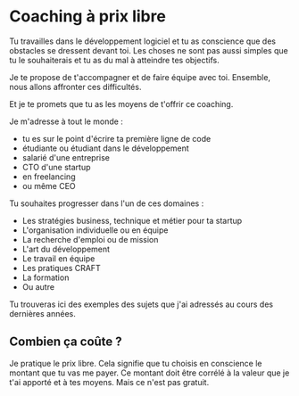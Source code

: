 # Coaching à prix libre

Tu travailles dans le développement logiciel et tu as conscience que des obstacles se dressent devant toi. Les choses ne sont pas aussi simples que tu le souhaiterais et tu as du mal à atteindre tes objectifs.

Je te propose de t'accompagner et de faire équipe avec toi. Ensemble, nous allons affronter ces difficultés.

Et je te promets que tu as les moyens de t'offrir ce coaching.

Je m'adresse à tout le monde : 
- tu es sur le point d'écrire ta première ligne de code
- étudiante ou étudiant dans le développement
- salarié d'une entreprise
- CTO d'une startup
- en freelancing
- ou même CEO

Tu souhaites progresser dans l'un de ces domaines : 
- Les stratégies business, technique et métier pour ta startup
- L'organisation individuelle ou en équipe
- La recherche d'emploi ou de mission
- L'art du développement
- Le travail en équipe 
- Les pratiques CRAFT
- La formation
- Ou autre

Tu trouveras ici des exemples des sujets que j'ai adressés au cours des dernières années.

## Combien ça coûte ? 

Je pratique le prix libre. Cela signifie que tu choisis en conscience le montant que tu vas me payer. Ce montant doit être corrélé à la valeur que je t'ai apporté et à tes moyens. Mais ce n'est pas gratuit.  
